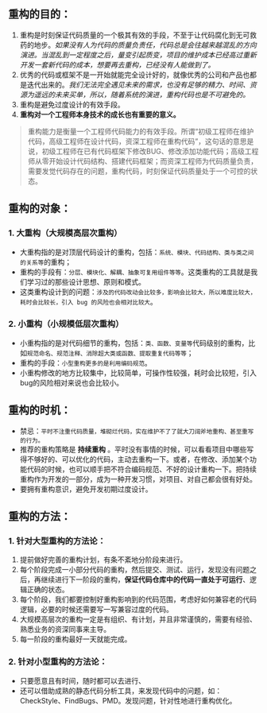 ## 重构的目的：
  1. 重构是时刻保证代码质量的一个极其有效的手段，不至于让代码腐化到无可救药的地步。*如果没有人为代码的质量负责任，代码总是会往越来越混乱的方向演进。当混乱到一定程度之后，量变引起质变，项目的维护成本已经高过重新开发一套新代码的成本，想要再去重构，已经没有人能做到了。*
  2. 优秀的代码或框架不是一开始就能完全设计好的，就像优秀的公司和产品也都是迭代出来的。*我们无法完全遇见未来的需求，也没有足够的精力、时间、资源为遥远的未来买单，所以，随着系统的演进，重构代码也是不可避免的。*
  3. 重构是避免过度设计的有效手段。
  4. **重构对一个工程师本身技术的成长也有重要的意义。**
> 重构能力是衡量一个工程师代码能力的有效手段。所谓“初级工程师在维护代码，高级工程师在设计代码，资深工程师在重构代码”，这句话的意思是说，初级工程师在已有代码框架下修改BUG、修改添加功能代码；高级工程师从零开始设计代码结构、搭建代码框架；而资深工程师为代码质量负责，需要发觉代码存在的问题，重构代码，时刻保证代码质量处于一个可控的状态。

## 重构的对象：
### 1. 大重构（大规模高层次重构）
- 大重构指的是对顶层代码设计的重构，包括：`系统、模块、代码结构、类与类之间的关系等`的重构；
- 重构的手段有：`分层、模块化、解耦、抽象可复用组件等等`。这类重构的工具就是我们学习过的那些设计思想、原则和模式。
- 这类重构设计到的问题：`涉及的代码改动会比较多，影响会比较大，所以难度比较大，耗时会比较长，引入 bug 的风险也会相对比较大`。
### 2. 小重构（小规模低层次重构）
- 小重构指的是对代码细节的重构，包括：`类、函数、变量等`代码级别的重构，比如`规范命名、规范注释、消除超大类或函数、提取重复代码等等`；
- 重构的手段：`小型重构更多的是利用编码规范`。
- 小重构修改的地方比较集中，比较简单，可操作性较强，耗时会比较短，引入bug的风险相对来说也会比较小。

## 重构的时机：
- 禁忌：`平时不注重代码质量，堆砌烂代码，实在维护不了了就大刀阔斧地重构、甚至重写的行为。`
- 推荐的重构策略是 **持续重构** 。平时没有事情的时候，可以看看项目中哪些写得不够好的、可以优化的代码，主动去重构一下。或者，在修改、添加某个功能代码的时候，也可以顺手把不符合编码规范、不好的设计重构一下。把持续重构作为开发的一部分，成为一种开发习惯，对项目、对自己都会很有好处。
- 要拥有重构意识，避免开发初期过度设计。

## 重构的方法：
### 1. 针对大型重构的方法论：
1. 提前做好完善的重构计划，有条不紊地分阶段来进行。
2. 每个阶段完成一小部分代码的重构，然后提交、测试、运行，发现没有问题之后，再继续进行下一阶段的重构，**保证代码仓库中的代码一直处于可运行**、逻辑正确的状态。
3. 每个阶段，我们都要控制好重构影响到的代码范围，考虑好如何兼容老的代码逻辑，必要的时候还需要写一写兼容过度的代码。
4. 大规模高层次的重构一定是有组织、有计划，并且非常谨慎的，需要有经验、熟悉业务的资深同事来主导。
5. 每一阶段的重构最好一天就能完成。

### 2. 针对小型重构的方法论：
- 只要愿意且有时间，随时都可以去进行、
- 还可以借助成熟的静态代码分析工具，来发现代码中的问题，如：CheckStyle、FindBugs、PMD。发现问题，针对性地进行重构优化。